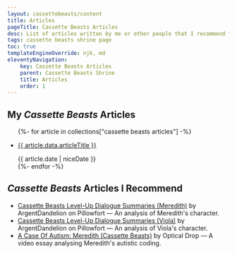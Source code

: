 ```yaml
---
layout: cassettebeasts/content
title: Articles
pageTitle: Cassette Beasts Articles
desc: List of articles written by me or other people that I recommend for Cassette Beasts.
tags: cassette beasts shrine page
toc: true
templateEngineOverride: njk, md
eleventyNavigation:
    key: Cassette Beasts Articles
    parent: Cassette Beasts Shrine
    title: Articles
    order: 1
---
```


## My <cite>Cassette Beasts</cite> Articles
<ul class="content-list">
    {%- for article in collections["cassette beasts articles"] -%}
        <li>
            <p><a href="{{ article.url }}">{{ article.data.articleTitle }}</a></p>
            <time>{{ article.date | niceDate }}</time>
        </li>
    {%- endfor -%}
</ul>

## <cite>Cassette Beasts</cite> Articles I Recommend

<ul class="content-list">
    <li><a href="https://www.pillowfort.social/posts/3642949" target="_blank">Cassette Beasts Level-Up Dialogue Summaries (Meredith)</a> by ArgentDandelion on Pillowfort — An analysis of Meredith's character.</li>
    <li><a href="https://www.pillowfort.social/posts/3792935" target="_blank">Cassette Beasts Level-Up Dialogue Summaries (Viola)</a> by ArgentDandelion on Pillowfort — An analysis of Viola's character.</li>
    <li><a href="https://www.youtube.com/watch?v=jFJ6tMeGsLg" target="blank">A Case Of Autism: Meredith (Cassette Beasts)</a> by Optical Drop — A video essay analysing Meredith's autistic coding.</li>
</ul>
